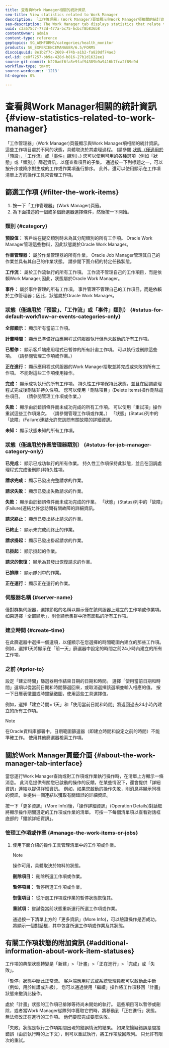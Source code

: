 ```yaml
---
title: 查看與Work Manager相關的統計資訊
seo-title: View statistics related to Work Manager
description: 「工作管理器」(Work Manager)頁籤顯示與Work Manager項相關的統計資訊。 瞭解如何查看和篩選工作項。
seo-description: The Work Manager tab displays statistics that relate to Work Manager items. Learn how you can view and filter the work items.
uuid: c3a575c7-773d-477a-bc75-6cbcf8b836b8
contentOwner: admin
content-type: reference
geptopics: SG_AEMFORMS/categories/health_monitor
products: SG_EXPERIENCEMANAGER/6.5/FORMS
discoiquuid: 8e1b2f7c-2609-474b-a1b2-fa820df74ae3
exl-id: ce8f7257-bb9a-428d-b816-27b1d1632ee1
source-git-commit: b220adf6fa3e9faf94389b9a9416b7fca2f89d9d
workflow-type: tm+mt
source-wordcount: '1213'
ht-degree: 0%

---
```


# 查看與Work Manager相關的統計資訊 {#view-statistics-related-to-work-manager}

「工作管理器」(Work Manager)頁籤顯示與Work Manager項相關的統計資訊。 這些工作項目處於不同的狀態，具體取決於其處理過程。 (請參閱 [狀態（僅適用於「預設」、「工作流」或「事件」類別）](view-statistics-related-manager.md#status-for-default-workflow-or-events-categories-only)。) 您可以使用可用的各種選項（例如「狀態」或「類別」）篩選資訊，以僅查看項目的子集。 通過按一下列標題之一，可以按升序或降序對生成的工作或作業項進行排序。 此外，還可以使用顯示在工作項清單上方的操作工具來管理工作項。

## 篩選工作項 {#filter-the-work-items}

1. 按一下「工作管理器」(Work Manager)頁籤。
1. 為下面描述的一個或多個篩選器選擇條件，然後按一下開始。

### 類別 {#category}

**預設值：** 客戶端在提交類別時未為其分配類別的所有工作項。 Oracle Work Manager管理這些物料，因此狀態屬於Oracle Work Manager。

**作業管理器：** 屬於作業管理器的所有作業。 Oracle Job Manager管理其自己的作業並具有其自己的作業狀態。 請參閱下面介紹的特定任務狀態。

**工作流：** 屬於工作流執行的所有工作項。 工作流不管理自己的工作項目，而是依賴Work Manager;因此，狀態屬於Oracle Work Manager。

**事件：** 屬於事件管理的所有工作項。 事件管理不管理自己的工作項目，而是依賴於工作管理器；因此，狀態屬於Oracle Work Manager。

### 狀態（僅適用於「預設」、「工作流」或「事件」類別） {#status-for-default-workflow-or-events-categories-only}

**全部顯示：** 顯示所有當前工作項。

**計畫時間：** 顯示已準備好由應用程式伺服器執行但尚未啟動的所有工作項。

**已暫停：** 顯示客戶端應用程式已暫停的所有計畫工作項。 可以執行或刪除這些項。 （請參閱管理工作項或作業。）

**正在進行：** 顯示應用程式伺服器的Work Manager拾取並將完成或失敗的所有工作項。 不能對這些工作項使用操作。

**完成：** 顯示成功執行的所有工作項。 持久性工作項保持此狀態，並且在回調處理程式完成後刪除非持久性項。 您可以使用「刪除項目」(Delete Items)操作刪除這些項目。 （請參閱管理工作項或作業。）

**失敗：** 顯示由於錯誤條件而未成功完成的所有工作項。 可以使用「重試項」操作重試這些工作項幾次。 （請參閱管理工作項或作業。） 「狀態」(Status)列中的「故障」(Failure)連結允許您訪問有關故障的詳細資訊。

**未知：** 顯示狀態未知的所有工作項。

### 狀態（僅適用於作業管理器類別） {#status-for-job-manager-category-only}

**已完成：** 顯示已成功執行的所有作業。 持久性工作項保持此狀態，並且在回調處理程式完成後刪除非持久性項。

**請求完成：** 顯示已發出完整請求的作業。

**請求失敗：** 顯示已發出失敗請求的作業。

**失敗：** 顯示由於錯誤條件而未成功完成的作業。 「狀態」(Status)列中的「故障」(Failure)連結允許您訪問有關故障的詳細資訊。

**請求終止：** 顯示已發出終止請求的作業。

**已終止：** 顯示未完成而終止的作業。

**請求掛起：** 顯示已發出掛起請求的作業。

**已掛起：** 顯示掛起的作業。

**請求的恢復：** 顯示為其發出恢復請求的作業。

**已排隊：** 顯示隊列中的作業。

**正在運行：** 顯示正在運行的作業。

### 伺服器名稱 {#server-name}

僅對群集伺服器，選擇節點的名稱以顯示僅在該伺服器上建立的工作項或作業項。 如果選擇「全部顯示」，則會顯示集群中所有節點的所有工作項。

### 建立時間 {#create-time}

在此篩選器中選擇一個選項，以僅顯示在您選擇的時間範圍內建立的那些工作項。 例如，選擇1天將顯示在「前一天」篩選器中設定的時間之前24小時內建立的所有工作項。

### 之前 {#prior-to}

設定「建立時間」篩選器用作結束日期的日期和時間。 選擇「使用當前日期和時間」選項以從當前日期和時間篩選回來，或取消選擇該選項並輸入相應的值。 按一下日曆表徵圖或時鐘錶徵圖，使用這些工具選擇值。

例如，選擇「建立時間= 1天」和「使用當前日期和時間」將返回過去24小時內建立的所有工作項。

>[!NOTE]
>
>在Oracle資料庫部署中，日期範圍篩選器（即建立時間和設定之前的時間）不能準確工作。 使用其他篩選器檢索工作項。

## 關於Work Manager頁籤介面 {#about-the-work-manager-tab-interface}

當您運行Work Manager查詢或對工作項或作業執行操作時，在清單上方顯示一條消息。 此消息提供有關您已啟動的操作的反饋，在某些情況下，還會提供「詳細資訊」連結以提供詳細資訊。 例如，如果您啟動的操作失敗，則消息將顯示同樣的資訊，並提供一個連結以獲取有關錯誤的詳細資訊。

按一下「更多資訊」(More Info)後，「操作詳細資訊」(Operation Details)對話框將顯示操作期間選定的工作項或作業的清單。 可按一下每個清單項以查看對話框底部的「錯誤詳細資訊」。

### 管理工作項或作業 {#manage-the-work-items-or-jobs}

1. 使用下面介紹的操作工具管理清單中的工作項或作業。

   >[!NOTE]
   >
   >操作可用，具體取決於物料的狀態。

   **刪除項目：** 刪除所選工作項或作業。

   **暫停項目：** 暫停所選工作項或作業。

   **恢復項目：** 從所選工作項或作業的暫停狀態恢復其。

   **重試項：** 嘗試從當前狀態重新運行所選工作項或作業。

   通過按一下清單上方的「更多資訊」(More Info)，可以驗證操作是否成功。 將顯示一個對話框，其中包含所選工作項或作業及其狀態。

## 有關工作項狀態的附加資訊 {#additional-information-about-work-item-statuses}

工作項的典型狀態轉變是「新建」>「計畫」>「正在進行」>「完成」或「失敗」。

「暫停」狀態中斷此正常流。 客戶端應用程式或系統管理員都可以啟動此中斷（例如，用於維護或升級）。 您可以通過使用「繼續」操作將工作項移回「計畫」狀態來撤消此操作。

處於「計畫」狀態的工作項已排隊等待尚未開始的執行。 這些項目可以暫停或刪除，或者當Work Manager從隊列中獲取它們時，將移動到「正在進行」狀態。 無法修改正在進行的工作項。 他們要麼完成要麼失敗。

「失敗」狀態是執行工作項期間出現的錯誤情況的結果。 如果您懷疑錯誤是間接錯誤（由於執行時的上下文），則可以重試執行，將工作項放回隊列。 只允許有限次的重試。
